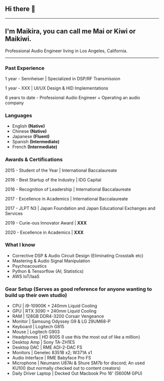 ## Hi there 👋

---

## I'm Maikira, you can call me Mai or Kiwi or Maikiwi. 
Professional Audio Engineer living in Los Angeles, California. 

--- 

### Past Experience

1 year - Sennheiser | Specialized in DSP/RF Transmission

1 year - XXX | UI/UX Design & HID Implementations

6 years to date - Professional Audio Engineer + Operating an audio company

### Languages
- English **(Native)**
- Chinese **(Native)**
- Japanese **(Fluent)**
- Spanish **(Intermediate)**
- French **(Intermediate)**

### Awards & Certifications
2015 - Student of the Year | International Baccalaureate 

2016 - Best Startup of the Industry | IDG Capital

2016 - Recognition of Leadership | International Baccalaureate

2017 - Excellence in Academics | International Baccalaureate

2017 - JLPT N3 | Japan Foundation and Japan Educational Exchanges and Services

2019 - Curie-ous Innovator Award | **XXX**

2020 - Excellence in Academics | **XXX**

### What I know
- Corrective DSP & Audio Circuit Design (Eliminating Crosstalk etc)
- Mastering & Audio Signal Manipulation
- Psychoacoustics 
- Python & Tensorflow (AI; Statistics)
- AWS IoT/IaaS

### Gear Setup (Serves as good reference for anyone wanting to build up their own studio)
- CPU | i9-10900K + 240mm Liquid Cooling
- GPU | RTX 3090 + 240mm Liquid Cooling
- RAM | 128GB DDR4-3200 Corsair Vengeance
- Monitor | Samsung Odyssey G9 & LG 29UM68-P
- Keyboard | Logitech G815
- Mouse | Logitech G903
- Headphones | HD 800S (I use this the most out of like a million)
- Desktop Amp | Sony TA-ZH1ES 
- Desktop DAC | RME ADI-2-DAC FS
- Monitors | Genelec 8351B x2; W371A x1
- Audio Interface | RME Babyface Pro FS
- Microphone | Neumann U87Ai & Shure SM7b for discord; An used KU100 (but normally checked out to content creators)
- Daily Driver Laptop | Decked Out Macbook Pro 16' (5600M GPU) 
